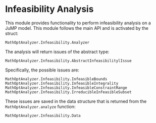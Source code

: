 
# Infeasibility Analysis

This module provides functionality to perform infeasibility analysis on a JuMP model.
This module follows the main API and is activated by the struct:

```@docs
MathOptAnalyzer.Infeasibility.Analyzer
```

The analysis will return issues of the abstract type:

```@docs
MathOptAnalyzer.Infeasibility.AbstractInfeasibilitylIssue
```

Specifically, the possible issues are:

```@docs
MathOptAnalyzer.Infeasibility.InfeasibleBounds
MathOptAnalyzer.Infeasibility.InfeasibleIntegrality
MathOptAnalyzer.Infeasibility.InfeasibleConstraintRange
MathOptAnalyzer.Infeasibility.IrreducibleInfeasibleSubset
```

These issues are saved in the data structure that is returned from the
`MathOptAnalyzer.analyze` function:

```@docs
MathOptAnalyzer.Infeasibility.Data
```